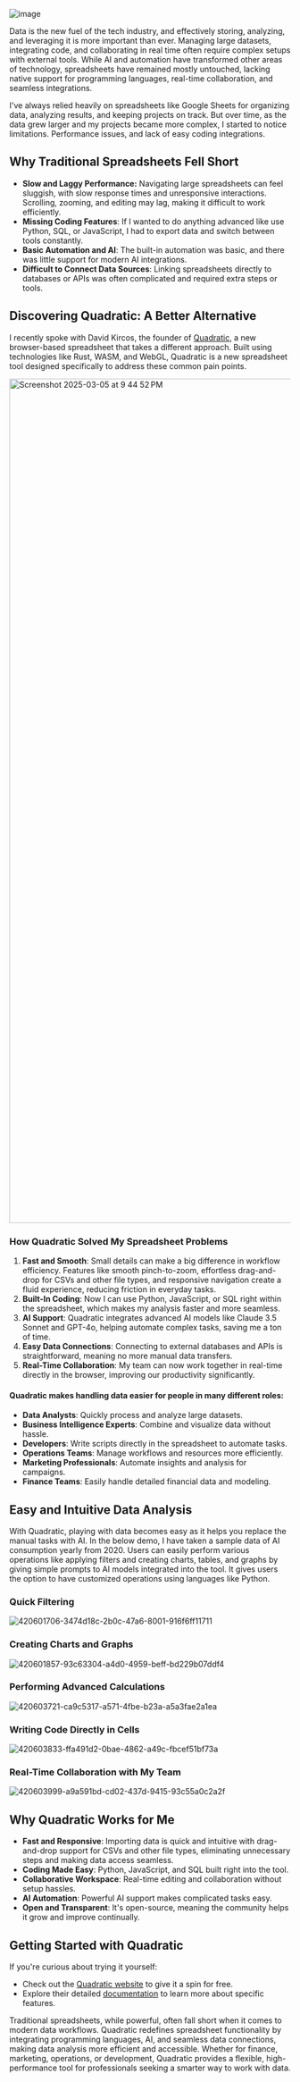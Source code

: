 ![image](https://github.com/user-attachments/assets/ae5eb323-df13-4808-bc8a-222b325c3579)

Data is the new fuel of the tech industry, and effectively storing, analyzing, and leveraging it is more important than ever. Managing large datasets, integrating code, and collaborating in real time often require complex setups with external tools. While AI and automation have transformed other areas of technology, spreadsheets have remained mostly untouched, lacking native support for programming languages, real-time collaboration, and seamless integrations.

I've always relied heavily on spreadsheets like Google Sheets for organizing data, analyzing results, and keeping projects on track. But over time, as the data grew larger and my projects became more complex, I started to notice limitations. Performance issues, and lack of easy coding integrations.

## Why Traditional Spreadsheets Fell Short

- **Slow and Laggy Performance:** Navigating large spreadsheets can feel sluggish, with slow response times and unresponsive interactions. Scrolling, zooming, and editing may lag, making it difficult to work efficiently.
- **Missing Coding Features**: If I wanted to do anything advanced like use Python, SQL, or JavaScript, I had to export data and switch between tools constantly.
- **Basic Automation and AI**: The built-in automation was basic, and there was little support for modern AI integrations.
- **Difficult to Connect Data Sources**: Linking spreadsheets directly to databases or APIs was often complicated and required extra steps or tools.

## Discovering Quadratic: A Better Alternative

I recently spoke with David Kircos, the founder of [Quadratic](https://www.quadratichq.com/?utm_source=youtube&utm_medium=referral&utm_campaign=kunal), a new browser-based spreadsheet that takes a different approach. Built using technologies like Rust, WASM, and WebGL, Quadratic is a new spreadsheet tool designed specifically to address these common pain points.

<img width="1512" alt="Screenshot 2025-03-05 at 9 44 52 PM" src="https://github.com/user-attachments/assets/2adf6963-a358-4cb8-a6b2-ea9a08b3403d" />

### How Quadratic Solved My Spreadsheet Problems

1. **Fast and Smooth**: Small details can make a big difference in workflow efficiency. Features like smooth pinch-to-zoom, effortless drag-and-drop for CSVs and other file types, and responsive navigation create a fluid experience, reducing friction in everyday tasks.
3. **Built-In Coding**: Now I can use Python, JavaScript, or SQL right within the spreadsheet, which makes my analysis faster and more seamless.
4. **AI Support**: Quadratic integrates advanced AI models like Claude 3.5 Sonnet and GPT-4o, helping automate complex tasks, saving me a ton of time.
5. **Easy Data Connections**: Connecting to external databases and APIs is straightforward, meaning no more manual data transfers.
6. **Real-Time Collaboration**: My team can now work together in real-time directly in the browser, improving our productivity significantly.

#### Quadratic makes handling data easier for people in many different roles:

- **Data Analysts**: Quickly process and analyze large datasets.
- **Business Intelligence Experts**: Combine and visualize data without hassle.
- **Developers**: Write scripts directly in the spreadsheet to automate tasks.
- **Operations Teams**: Manage workflows and resources more efficiently.
- **Marketing Professionals**: Automate insights and analysis for campaigns.
- **Finance Teams**: Easily handle detailed financial data and modeling.

## Easy and Intuitive Data Analysis

With Quadratic, playing with data becomes easy as it helps you replace the manual tasks with AI. In the below demo, I have taken a sample data of AI consumption yearly from 2020. Users can easily perform various operations like applying filters and creating charts, tables, and graphs by giving simple prompts to AI models integrated into the tool. It gives users the option to have customized operations using languages like Python.

### Quick Filtering
![420601706-3474d18c-2b0c-47a6-8001-916f6ff11711](https://github.com/user-attachments/assets/1646a80a-5859-4c0e-a984-e046a8d42c47)

### Creating Charts and Graphs
![420601857-93c63304-a4d0-4959-beff-bd229b07ddf4](https://github.com/user-attachments/assets/7c193851-502a-4266-8085-613835a91ae3)

### Performing Advanced Calculations
![420603721-ca9c5317-a571-4fbe-b23a-a5a3fae2a1ea](https://github.com/user-attachments/assets/afbe622c-8717-4cd4-9731-fa2f051966fa)

### Writing Code Directly in Cells
![420603833-ffa491d2-0bae-4862-a49c-fbcef51bf73a](https://github.com/user-attachments/assets/15268acd-5fb1-44f3-b19d-755e8ec22ab8)

### Real-Time Collaboration with My Team
![420603999-a9a591bd-cd02-437d-9415-93c55a0c2a2f](https://github.com/user-attachments/assets/25e5bb74-7b70-417e-8702-dea6db4da701)

## Why Quadratic Works for Me

- **Fast and Responsive**: Importing data is quick and intuitive with drag-and-drop support for CSVs and other file types, eliminating unnecessary steps and making data access seamless.
- **Coding Made Easy**: Python, JavaScript, and SQL built right into the tool.
- **Collaborative Workspace**: Real-time editing and collaboration without setup hassles.
- **AI Automation**: Powerful AI support makes complicated tasks easy.
- **Open and Transparent**: It's open-source, meaning the community helps it grow and improve continually.

## Getting Started with Quadratic

If you're curious about trying it yourself:

- Check out the [Quadratic website](https://www.quadratichq.com/) to give it a spin for free.
- Explore their detailed [documentation](https://docs.quadratichq.com/) to learn more about specific features.

Traditional spreadsheets, while powerful, often fall short when it comes to modern data workflows. Quadratic redefines spreadsheet functionality by integrating programming languages, AI, and seamless data connections, making data analysis more efficient and accessible. Whether for finance, marketing, operations, or development, Quadratic provides a flexible, high-performance tool for professionals seeking a smarter way to work with data.
